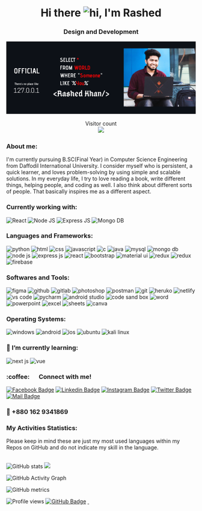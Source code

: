 <h1 align="center">Hi there <img src="https://user-images.githubusercontent.com/1303154/88677602-1635ba80-d120-11ea-84d8-d263ba5fc3c0.gif" width="28px" alt="hi">, I'm Rashed</h1>
<h3 align="center">Design and Development</h3>

![Rashed Khan](https://github.com/rashedabir/rashedabir/blob/main/rashed.png)


<p align="center"> 
  Visitor count<br>
  <img src="https://profile-counter.glitch.me/rashedabir/count.svg" />
</p>

<h3>About me:</h3>
I'm currently pursuing B.SC(Final Year) in Computer Science Engineering from Daffodil International University. I consider myself who is persistent, a quick learner, and loves problem-solving by using simple and scalable solutions. In my everyday life, I try to love reading a book, write different things, helping people, and coding as well. I also think about different sorts of people. That basically inspires me as a different aspect.

<h3 align="left">Currently working with:</h3>
<p><img src="https://img.shields.io/badge/React-20232A?style=for-the-badge&logo=react&logoColor=61DAFB" alt="React" /> <img src="https://img.shields.io/badge/Node.js-339933?style=for-the-badge&logo=nodedotjs&logoColor=white" alt="Node JS" /> <img src="https://img.shields.io/badge/Express.js-000000?style=for-the-badge&logo=express&logoColor=white" alt="Express JS" /> <img src="https://img.shields.io/badge/MongoDB-4EA94B?style=for-the-badge&logo=mongodb&logoColor=white" alt="Mongo DB" /> </p>

<h3 align="left">Languages and Frameworks:</h3>
<p><img src="https://img.shields.io/badge/Python-3776AB?style=for-the-badge&logo=python&logoColor=white" alt="python"> <img src="https://img.shields.io/badge/HTML5-E34F26?style=for-the-badge&logo=html5&logoColor=white" alt="html"> <img src="https://img.shields.io/badge/CSS3-1572B6?style=for-the-badge&logo=css3&logoColor=white" alt="css"> <img src="https://img.shields.io/badge/JavaScript-F7DF1E?style=for-the-badge&logo=javascript&logoColor=black" alt="javascript"> <img src="https://img.shields.io/badge/C-00599C?style=for-the-badge&logo=c&logoColor=white" alt="c"> <img src="https://img.shields.io/badge/Java-ED8B00?style=for-the-badge&logo=java&logoColor=white" alt="java"> <img src="https://img.shields.io/badge/MySQL-00000F?style=for-the-badge&logo=mysql&logoColor=white" alt="mysql"> <img src="https://img.shields.io/badge/MongoDB-4EA94B?style=for-the-badge&logo=mongodb&logoColor=white" alt="mongo db"> <img src="https://img.shields.io/badge/Node.js-339933?style=for-the-badge&logo=nodedotjs&logoColor=white" alt="node js"> <img src="https://img.shields.io/badge/Express.js-000000?style=for-the-badge&logo=express&logoColor=white" alt="express js"> <img src="https://img.shields.io/badge/React-20232A?style=for-the-badge&logo=react&logoColor=61DAFB" alt="react"> <img src="https://img.shields.io/badge/Bootstrap-563D7C?style=for-the-badge&logo=bootstrap&logoColor=white" alt="bootstrap"> <img src="https://img.shields.io/badge/Material--UI-0081CB?style=for-the-badge&logo=material-ui&logoColor=white" alt="material ui"> <img src="https://img.shields.io/badge/Redux-593D88?style=for-the-badge&logo=redux&logoColor=white" alt="redux"> <img src="https://img.shields.io/badge/React_Router-CA4245?style=for-the-badge&logo=react-router&logoColor=white" alt="redux"> <img src="https://img.shields.io/badge/firebase-ffca28?style=for-the-badge&logo=firebase&logoColor=black" alt="firebase"></p>

<h3>Softwares and Tools:</h3>
<p><img src="https://img.shields.io/badge/Figma-F24E1E?style=for-the-badge&logo=figma&logoColor=white" alt="figma"> <img src="https://img.shields.io/badge/GitHub-100000?style=for-the-badge&logo=github&logoColor=white" alt="github"> <img src="https://img.shields.io/badge/GitLab-330F63?style=for-the-badge&logo=gitlab&logoColor=white" alt="gitlab"> <img src="https://img.shields.io/badge/Adobe%20Photoshop-31A8FF?style=for-the-badge&logo=Adobe%20Photoshop&logoColor=black" alt="photoshop"> <img src="https://img.shields.io/badge/Postman-FF6C37?style=for-the-badge&logo=Postman&logoColor=white" alt="postman"> <img src="https://img.shields.io/badge/Git-F05032?style=for-the-badge&logo=git&logoColor=white" alt="git"> <img src="https://img.shields.io/badge/Heroku-430098?style=for-the-badge&logo=heroku&logoColor=white" alt="heruko"> <img src="https://img.shields.io/badge/Netlify-00C7B7?style=for-the-badge&logo=netlify&logoColor=white" alt="netlify"><img src="https://img.shields.io/badge/Visual_Studio-5C2D91?style=for-the-badge&logo=visual%20studio&logoColor=white" alt="vs code"> <img src="https://img.shields.io/badge/pycharm-143?style=for-the-badge&logo=pycharm&logoColor=black&color=black&labelColor=green" alt="pycharm"> <img src="https://img.shields.io/badge/Android_Studio-3DDC84?style=for-the-badge&logo=android-studio&logoColor=white" alt="android studio"> <img src="https://img.shields.io/badge/Codesandbox-000000?style=for-the-badge&logo=CodeSandbox&logoColor=white" alt="code sand box"> <img src="https://img.shields.io/badge/Microsoft_Word-2B579A?style=for-the-badge&logo=microsoft-word&logoColor=white" alt="word"> <img src="https://img.shields.io/badge/Microsoft_PowerPoint-B7472A?style=for-the-badge&logo=microsoft-powerpoint&logoColor=white" alt="powerpoint"> <img src="https://img.shields.io/badge/Microsoft_Excel-217346?style=for-the-badge&logo=microsoft-excel&logoColor=white" alt="excel"> <img src="https://img.shields.io/badge/Google%20Sheets-34A853?style=for-the-badge&logo=google-sheets&logoColor=white" alt="sheets"> <img src="https://img.shields.io/badge/Canva-%2300C4CC.svg?&style=for-the-badge&logo=Canva&logoColor=white" alt="canva"></p>

<h3>Operating Systems:</h3>
<p><img src="https://img.shields.io/badge/Windows-0078D6?style=for-the-badge&logo=windows&logoColor=white" alt="windows"> <img src="https://img.shields.io/badge/Android-3DDC84?style=for-the-badge&logo=android&logoColor=white" alt="android"> <img src="https://img.shields.io/badge/iOS-000000?style=for-the-badge&logo=ios&logoColor=white" alt="ios"> <img src="https://img.shields.io/badge/Ubuntu-E95420?style=for-the-badge&logo=ubuntu&logoColor=white" alt="ubuntu"> <img src="https://img.shields.io/badge/Kali_Linux-557C94?style=for-the-badge&logo=kali-linux&logoColor=white" alt="kali linux"></p>

<h3> 🌱 I’m currently learning:</h3>
<p><img src="https://img.shields.io/badge/next.js-000000?style=for-the-badge&logo=nextdotjs&logoColor=white" alt="next js"> <img src="https://img.shields.io/badge/Vue.js-35495E?style=for-the-badge&logo=vuedotjs&logoColor=4FC08D" alt="vue"></p>

<h3> :coffee: &emsp; Connect with me!</h3>

[![Facebook Badge](https://img.shields.io/badge/Facebook-1877F2?style=for-the-badge&logo=facebook&logoColor=white)](https://facebook.com/abu.rashed.abir) [![Linkedin Badge](https://img.shields.io/badge/LinkedIn-0077B5?style=for-the-badge&logo=linkedin&logoColor=white)](https://www.linkedin.com/in/rashedabir/) [![Instagram Badge](https://img.shields.io/badge/Instagram-E4405F?style=for-the-badge&logo=instagram&logoColor=white)](https://instagram.com/rashedabir_) [![Twitter Badge](https://img.shields.io/badge/Twitter-1DA1F2?style=for-the-badge&logo=twitter&logoColor=white)](https://twitter.com/rashedabir_) [![Mail Badge](https://img.shields.io/badge/Gmail-D14836?style=for-the-badge&logo=gmail&logoColor=white)](mailto:rashedabir.cse@gmail.com)
<h3>📲 +880 162 9341869</h3>

<h3>My Activities Statistics:</h3>
Please keep in mind these are just my most used languages within my Repos on GitHub and do not indicate my skill in the language.
<br></br>

![GitHub stats](https://github-readme-stats.vercel.app/api?username=rashedabir&theme=tokyonight&show_icons=true&count_private=true) <img width="40%" src="https://github-readme-stats.vercel.app/api/top-langs/?username=rashedabir&layout=compact&theme=tokyonight">

![GitHub Activity Graph](https://activity-graph.herokuapp.com/graph?username=rashedabir&theme=react-dark)  

![GitHub metrics](https://metrics.lecoq.io/rashedabir)

![Profile views](https://gpvc.arturio.dev/rashedabir) <a href="https://github.com/rashedabir?tab=followers"><img src="https://img.shields.io/github/followers/rashedabir?label=Followers&style=social" alt="GitHub Badge"></a> <a href="https://rashed-abir.web.app/"><img src="https://img.shields.io/website-up-down-green-red/http/monip.org.svg" alt=""/> </a> <img src="https://img.shields.io/badge/Ask%20me-anything-1abc9c.svg" alt="" />
